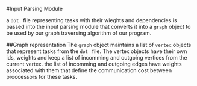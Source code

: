 #Input Parsing Module

a ``dot.`` file representing tasks with their wieghts and dependencies is passed into the input parsing module that converts it into a ``graph`` object to be used by our graph traversing algorithm of our program.

##Graph representation
The ``graph`` object maintains a list of ``vertex`` objects that represent tasks from the ``dot `` file. The vertex objects have their own ids, weights and keep a list of incomming and outgoing vertices from the current vertex.
the list of incomming and outgoing edges have weights associated with them that define the communication cost between proccessors for these tasks.